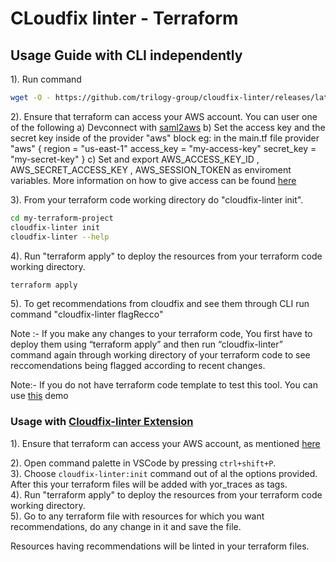 # CLoudfix linter - Terraform

## Usage Guide with CLI independently  

1). Run command 
```bash
wget -O - https://github.com/trilogy-group/cloudfix-linter/releases/latest/download/install.sh | bash
 ```

2). Ensure that terraform can access your AWS account. You can user one of the following
    a) Devconnect with [saml2aws](https://github.com/Versent/saml2aws)
    b) Set the access key and the secret key inside of the provider "aws" block eg: in the main.tf file provider "aws" { region = "us-east-1" access_key = "my-access-key" secret_key = "my-secret-key" } 
    c) Set and export AWS_ACCESS_KEY_ID , AWS_SECRET_ACCESS_KEY , AWS_SESSION_TOKEN as enviroment variables. More information on how to give access can be found [here](https://registry.terraform.io/providers/hashicorp/aws/latest/docs)    

3). From your terraform code working directory do "cloudfix-linter init".
```bash
cd my-terraform-project
cloudfix-linter init
cloudfix-linter --help
```

4). Run "terraform apply" to deploy the resources from your terraform code working directory.
```bash
terraform apply
```

5). To get recommendations from cloudfix and see them through CLI run command "cloudfix-linter flagRecco" 

Note :- If you make any changes to your terraform code, You first have to deploy them using “terraform apply” and then run “cloudfix-linter” command again through working directory of your terraform code to see reccomendations being flagged according to recent changes. 

Note:- If you do not have terraform code template to test this tool. You can use [this](https://github.com/trilogy-group/cloudfixLinter-demo) demo


### Usage with [Cloudfix-linter Extension](https://open-vsx.trilogy.devspaces.com/extension/devfactory/cloudfix-linter) 

1). Ensure that terraform can access your AWS account, as mentioned [here](https://github.com/trilogy-group/cloudfix-linter/blob/ReadmeUpdate/Readme.Terraform.md#:~:text=2\).%20Ensure%20that,be%20found%20here)

2). Open command palette in VSCode by pressing `ctrl+shift+P`.    
3). Choose `cloudfix-linter:init` command out of al the options provided. After this your terraform files will be added with yor_traces as tags.    
4). Run "terraform apply" to deploy the resources from your terraform code working directory.   
5). Go to any terraform file with resources for which you want recommendations, do any change in it and save the file. 

Resources having recommendations will be linted in your terraform files.




